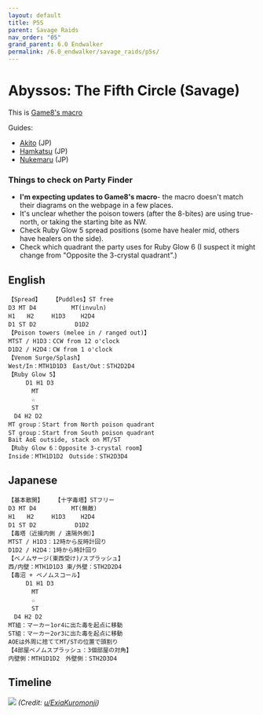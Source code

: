 ```yaml
---
layout: default
title: P5S
parent: Savage Raids
nav_order: "05"
grand_parent: 6.0 Endwalker
permalink: /6.0_endwalker/savage_raids/p5s/
---
```


# Abyssos: The Fifth Circle (Savage)

This is [Game8's macro](https://game8.jp/ff14/464675)

Guides:
- [Akito](https://youtu.be/N4YaRf1X6L8) (JP)
- [Hamkatsu](https://youtu.be/d71hgVaUAcc) (JP)
- [Nukemaru](https://youtu.be/GRrZvJT1fXM) (JP)

### Things to check on Party Finder

- **I'm expecting updates to Game8's macro**- the macro doesn't match their diagrams on the webpage in a few places.
- It's unclear whether the poison towers (after the 8-bites) are using true-north, or taking the starting bite as NW.
- Check Ruby Glow 5 spread positions (some have healer mid, others have healers on the side).
- Check which quadrant the party uses for Ruby Glow 6 (I suspect it might change from "Opposite the 3-crystal quadrant".)

## English

```
【Spread】　　　【Puddles】ST free
D3 MT D4　　　　　　MT(invuln)
H1　　H2　　　H1D3　　 H2D4
D1 ST D2　　　　　　 D1D2
【Poison towers (melee in / ranged out)】
MTST / H1D3：CCW from 12 o'clock
D1D2 / H2D4：CW from 1 o'clock
【Venom Surge/Splash】
West/In：MTH1D1D3　East/Out：STH2D2D4
【Ruby Glow 5】
　　　D1 H1 D3
　　　　MT
　　　　☆
　　　　ST
　D4 H2 D2
MT group：Start from North poison quadrant
ST group：Start from South poison quadrant
Bait AoE outside, stack on MT/ST
【Ruby Glow 6：Opposite 3-crystal room】
Inside：MTH1D1D2　Outside：STH2D3D4
```

## Japanese

```
【基本散開】　　　【十字毒塔】STフリー
D3 MT D4　　　　　　MT(無敵)
H1　　H2　　　H1D3　　 H2D4
D1 ST D2　　　　　　 D1D2
【毒塔（近接内側 / 遠隔外側）】
MTST / H1D3：12時から反時計回り
D1D2 / H2D4：1時から時計回り
【ベノムサージ(東西受け)/スプラッシュ】
西/内壁：MTH1D1D3 東/外壁：STH2D2D4
【毒沼 + ベノムスコール】
　　　D1 H1 D3
　　　　MT
　　　　☆
　　　　ST
　D4 H2 D2
MT組：マーカー1or4に出た毒を起点に移動
ST組：マーカー2or3に出た毒を起点に移動
AOEは外周に捨ててMT/STの位置で頭割り
【4部屋ベノムスプラッシュ：3個部屋の対角】
内壁側：MTH1D1D2　外壁側：STH2D3D4
```

## Timeline
![](https://preview.redd.it/byylqr56ugl91.png?width=1741&format=png&auto=webp&s=9dd4e24d2df98e9b753cfc3a49c63c6956ad709e)
*(Credit: [u/ExiaKuromonji](https://www.reddit.com/r/ffxiv/comments/x1sj4y/p5s_timeline/))*